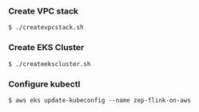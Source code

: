 ### Create VPC stack

```
$ ./createvpcstack.sh
```

### Create EKS Cluster

```
$ ./createekscluster.sh
```

### Configure kubectl

```
$ aws eks update-kubeconfig --name zep-flink-on-aws
```

